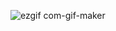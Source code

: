 
![ezgif com-gif-maker](https://user-images.githubusercontent.com/84364023/185059336-44793f09-1987-466f-a904-b5e7b3dbb29c.gif)
